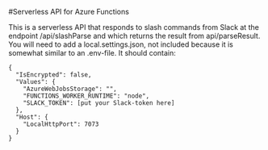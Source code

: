 #Serverless API for Azure Functions  

This is a serverless API that responds to slash commands from Slack at the endpoint /api/slashParse and which returns the result from api/parseResult.  
You will need to add a local.settings.json, not included because it is somewhat similar to an .env-file. It should contain:
```
{
  "IsEncrypted": false,
  "Values": {
    "AzureWebJobsStorage": "",
    "FUNCTIONS_WORKER_RUNTIME": "node",
    "SLACK_TOKEN": [put your Slack-token here]
  },
  "Host": {
    "LocalHttpPort": 7073
  }
}
```